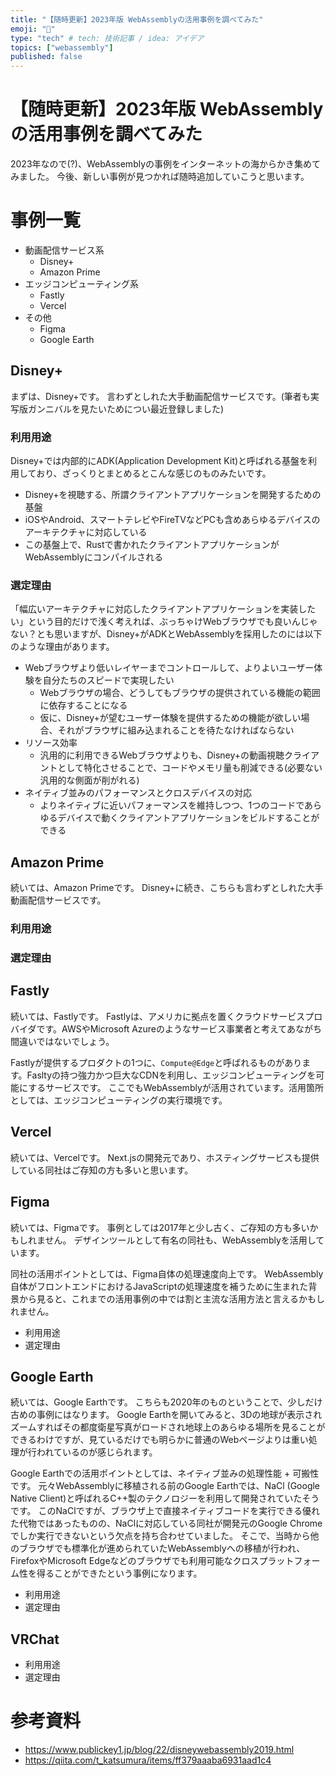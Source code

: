 ```yaml
---
title: "【随時更新】2023年版 WebAssemblyの活用事例を調べてみた"
emoji: "🔖"
type: "tech" # tech: 技術記事 / idea: アイデア
topics: ["webassembly"]
published: false
---
```


# 【随時更新】2023年版 WebAssemblyの活用事例を調べてみた
2023年なので(?)、WebAssemblyの事例をインターネットの海からかき集めてみました。
今後、新しい事例が見つかれば随時追加していこうと思います。

# 事例一覧
- 動画配信サービス系
  - Disney+
  - Amazon Prime
- エッジコンピューティング系
  - Fastly
  - Vercel
- その他
  - Figma
  - Google Earth

## Disney+
まずは、Disney+です。
言わずとしれた大手動画配信サービスです。(筆者も実写版ガンニバルを見たいためについ最近登録しました)

### 利用用途
Disney+では内部的にADK(Application Development Kit)と呼ばれる基盤を利用しており、ざっくりとまとめるとこんな感じのものみたいです。
- Disney+を視聴する、所謂クライアントアプリケーションを開発するための基盤
- iOSやAndroid、スマートテレビやFireTVなどPCも含めあらゆるデバイスのアーキテクチャに対応している
- この基盤上で、Rustで書かれたクライアントアプリケーションがWebAssemblyにコンパイルされる

### 選定理由
「幅広いアーキテクチャに対応したクライアントアプリケーションを実装したい」という目的だけで浅く考えれば、ぶっちゃけWebブラウザでも良いんじゃない？とも思いますが、Disney+がADKとWebAssemblyを採用したのには以下のような理由があります。
- Webブラウザより低いレイヤーまでコントロールして、よりよいユーザー体験を自分たちのスピードで実現したい
  - Webブラウザの場合、どうしてもブラウザの提供されている機能の範囲に依存することになる
  - 仮に、Disney+が望むユーザー体験を提供するための機能が欲しい場合、それがブラウザに組み込まれることを待たなければならない
- リソース効率
  - 汎用的に利用できるWebブラウザよりも、Disney+の動画視聴クライアントとして特化させることで、コードやメモリ量も削減できる(必要ない汎用的な側面が削がれる)
- ネイティブ並みのパフォーマンスとクロスデバイスの対応
  - よりネイティブに近いパフォーマンスを維持しつつ、1つのコードであらゆるデバイスで動くクライアントアプリケーションをビルドすることができる

## Amazon Prime
続いては、Amazon Primeです。
Disney+に続き、こちらも言わずとしれた大手動画配信サービスです。

### 利用用途


### 選定理由


## Fastly
続いては、Fastlyです。
Fastlyは、アメリカに拠点を置くクラウドサービスプロバイダです。AWSやMicrosoft Azureのようなサービス事業者と考えてあながち間違いではないでしょう。

Fastlyが提供するプロダクトの1つに、`Compute@Edge`と呼ばれるものがあります。Fasltyの持つ強力かつ巨大なCDNを利用し、エッジコンピューティングを可能にするサービスです。
ここでもWebAssemblyが活用されています。活用箇所としては、エッジコンピューティングの実行環境です。


## Vercel
続いては、Vercelです。
Next.jsの開発元であり、ホスティングサービスも提供している同社はご存知の方も多いと思います。

## Figma
続いては、Figmaです。
事例としては2017年と少し古く、ご存知の方も多いかもしれません。
デザインツールとして有名の同社も、WebAssemblyを活用しています。

同社の活用ポイントとしては、Figma自体の処理速度向上です。
WebAssembly自体がフロントエンドにおけるJavaScriptの処理速度を補うために生まれた背景から見ると、これまでの活用事例の中では割と主流な活用方法と言えるかもしれません。

- 利用用途
- 選定理由

## Google Earth
続いては、Google Earthです。
こちらも2020年のものということで、少しだけ古めの事例にはなります。
Google Earthを開いてみると、3Dの地球が表示されズームすればその都度衛星写真がロードされ地球上のあらゆる場所を見ることができるわけですが、見ているだけでも明らかに普通のWebページよりは重い処理が行われているのが感じられます。

Google Earthでの活用ポイントとしては、ネイティブ並みの処理性能 + 可搬性です。
元々WebAssemblyに移植される前のGoogle Earthでは、NaCl (Google Native Client)と呼ばれるC++製のテクノロジーを利用して開発されていたそうです。
このNaClですが、ブラウザ上で直接ネイティブコードを実行できる優れた代物ではあったものの、NaClに対応している同社が開発元のGoogle Chromeでしか実行できないという欠点を持ち合わせていました。
そこで、当時から他のブラウザでも標準化が進められていたWebAssemblyへの移植が行われ、FirefoxやMicrosoft Edgeなどのブラウザでも利用可能なクロスプラットフォーム性を得ることができたという事例になります。

- 利用用途
- 選定理由

## VRChat
- 利用用途
- 選定理由

# 参考資料
- https://www.publickey1.jp/blog/22/disneywebassembly2019.html
- https://qiita.com/t_katsumura/items/ff379aaaba6931aad1c4
